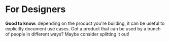 # For Designers

**Good to know:** depending on the product you're building, it can be useful to explicitly document use cases. Got a product that can be used by a bunch of people in different ways? Maybe consider splitting it out!
